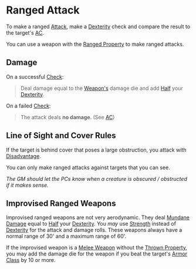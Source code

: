 # Ranged Attack

To make a ranged [Attack](Attack.md), make a [Dexterity](../../Player%20Characters/The%20Ability%20Scores/Dexterity.md) check and compare the result to the target's [AC](../../Player%20Characters/Derived%20Statistics/Armor%20Class.md).

You can use a weapon with the [Ranged Property](../../Items%20and%20Gear/Weapon%20Properties/Ranged%20Property.md) to make ranged attacks.

## Damage

On a successful [Check](../Core%20Procedures/Check.md):

>Deal damage equal to the [Weapon's](../../Items%20and%20Gear/Weapons/Weapons.md) damage die and add [Half](../Core%20Procedures/Half.md) your [Dexterity](../../Player%20Characters/The%20Ability%20Scores/Dexterity.md).

On a failed [Check](../Core%20Procedures/Check.md):

>The attack deals **no damage**. (See [AC](../../Player%20Characters/Derived%20Statistics/Armor%20Class.md))

## Line of Sight and Cover Rules

If the target is behind cover that poses a large obstruction, you attack with [Disadvantage](../Die%20Rolling%20Mechanics/Disadvantage.md).

You can only make ranged attacks against targets that you can see.

*The GM should let the PCs know when a creature is obscured / obstructed if it makes sense.*

## Improvised Ranged Weapons

Improvised ranged weapons are not very aerodynamic. They deal [Mundane Damage](Damage%20Types/Mundane%20Damage.md) equal to [Half](../Core%20Procedures/Half.md) your [Dexterity](../../Player%20Characters/The%20Ability%20Scores/Dexterity.md). You *may* use [Strength](../../Player%20Characters/The%20Ability%20Scores/Strength.md) instead of [Dexterity](../../Player%20Characters/The%20Ability%20Scores/Dexterity.md) for the attack and damage rolls. These weapons always have a normal range of 30' and a maximum range of 60'.

If the improvised weapon is a [Melee Weapon](../../Items%20and%20Gear/Weapon%20Properties/Melee%20Property.md) without the [Thrown Property](../../Items%20and%20Gear/Weapon%20Properties/Thrown%20Property.md), you may add the damage die for the weapon if you beat the target's [Armor Class](../../Player%20Characters/Derived%20Statistics/Armor%20Class.md) by 10 or more.

